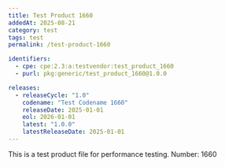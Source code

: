 ```yaml
---
title: Test Product 1660
addedAt: 2025-08-21
category: test
tags: test
permalink: /test-product-1660

identifiers:
  - cpe: cpe:2.3:a:testvendor:test_product_1660
  - purl: pkg:generic/test_product_1660@1.0.0

releases:
  - releaseCycle: "1.0"
    codename: "Test Codename 1660"
    releaseDate: 2025-01-01
    eol: 2026-01-01
    latest: "1.0.0"
    latestReleaseDate: 2025-01-01
---
```


This is a test product file for performance testing. Number: 1660
